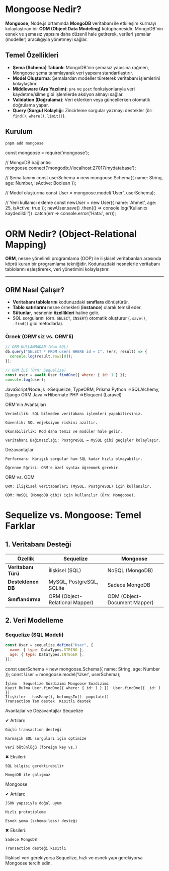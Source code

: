 # Mongoose Nedir?

**Mongoose**, Node.js ortamında **MongoDB** veritabanı ile etkileşim kurmayı kolaylaştıran bir **ODM (Object Data Modeling)** kütüphanesidir. MongoDB'nin esnek ve şemasız yapısını daha düzenli hale getirerek, verileri şemalar (modeller) aracılığıyla yönetmeyi sağlar.

## Temel Özellikleri

- **Şema (Schema) Tabanlı**: MongoDB'nin şemasız yapısına rağmen, Mongoose şema tanımlayarak veri yapısını standartlaştırır.
- **Model Oluşturma**: Şemalardan modeller türeterek veritabanı işlemlerini kolaylaştırır.
- **Middleware (Ara Yazılım)**: `pre` ve `post` fonksiyonlarıyla veri kaydetme/silme gibi işlemlerde aksiyon almayı sağlar.
- **Validation (Doğrulama)**: Veri eklerken veya güncellerken otomatik doğrulama yapar.
- **Query (Sorgu) Kolaylığı**: Zincirleme sorgular yazmayı destekler (ör: `find()`, `where()`, `limit()`).

## Kurulum

```bash
pnpm add mongoose
```

const mongoose = require('mongoose');

// MongoDB bağlantısı
mongoose.connect('mongodb://localhost:27017/mydatabase');

// Şema tanımı
const userSchema = new mongoose.Schema({
name: String,
age: Number,
isActive: Boolean
});

// Model oluşturma
const User = mongoose.model('User', userSchema);

// Yeni kullanıcı ekleme
const newUser = new User({ name: 'Ahmet', age: 25, isActive: true });
newUser.save()
.then(() => console.log('Kullanıcı kaydedildi!'))
.catch(err => console.error('Hata:', err));

# ORM Nedir? (Object-Relational Mapping)

**ORM**, nesne yönelimli programlama (OOP) ile ilişkisel veritabanları arasında köprü kuran bir programlama tekniğidir. Kodunuzdaki nesnelerle veritabanı tablolarını eşleştirerek, veri yönetimini kolaylaştırır.

---

## ORM Nasıl Çalışır?

- **Veritabanı tablolarını** kodunuzdaki **sınıflara** dönüştürür.
- **Tablo satırlarını** nesne örnekleri (**instance**) olarak temsil eder.
- **Sütunlar**, nesnenin **özellikleri** haline gelir.
- SQL sorgularını (örn. `SELECT`, `INSERT`) otomatik oluşturur (`.save()`, `.find()` gibi metodlarla).

### Örnek (ORM'siz vs. ORM'li)

```javascript
// ORM KULLANMADAN (Ham SQL)
db.query("SELECT * FROM users WHERE id = 1", (err, result) => {
  console.log(result.rows[0]);
});

// ORM İLE (Örn: Sequelize)
const user = await User.findOne({ where: { id: 1 } });
console.log(user);
```

JavaScript/Node.js =>Sequelize, TypeORM, Prisma
Python =>SQLAlchemy, Django ORM
Java =>Hibernate
PHP =>Eloquent (Laravel)

ORM'nin Avantajları

    Verimlilik: SQL bilmeden veritabanı işlemleri yapabilirsiniz.

    Güvenlik: SQL enjeksiyon riskini azaltır.

    Okunabilirlik: Kod daha temiz ve modüler hale gelir.

    Veritabanı Bağımsızlığı: PostgreSQL → MySQL gibi geçişler kolaylaşır.

Dezavantajlar

    Performans: Karışık sorgular ham SQL kadar hızlı olmayabilir.

    Öğrenme Eğrisi: ORM'e özel syntax öğrenmek gerekir.

ORM vs. ODM

    ORM: İlişkisel veritabanları (MySQL, PostgreSQL) için kullanılır.

    ODM: NoSQL (MongoDB gibi) için kullanılır (Örn: Mongoose).

# Sequelize vs. Mongoose: Temel Farklar

## 1. Veritabanı Desteği

| Özellik             | Sequelize                      | Mongoose                     |
| ------------------- | ------------------------------ | ---------------------------- |
| **Veritabanı Türü** | İlişkisel (SQL)                | NoSQL (MongoDB)              |
| **Desteklenen DB**  | MySQL, PostgreSQL, SQLite      | Sadece MongoDB               |
| **Sınıflandırma**   | ORM (Object-Relational Mapper) | ODM (Object-Document Mapper) |

## 2. Veri Modelleme

### Sequelize (SQL Modeli)

```javascript
const User = sequelize.define("User", {
  name: { type: DataTypes.STRING },
  age: { type: DataTypes.INTEGER },
});
```

const userSchema = new mongoose.Schema({
name: String,
age: Number
});
const User = mongoose.model('User', userSchema);

```Sorgu Karşılaştırması
İşlem	Sequelize Sözdizimi	Mongoose Sözdizimi
Kayıt Bulma	User.findOne({ where: { id: 1 } })	User.findOne({ _id: 1 })
İlişkiler	hasMany(), belongsTo()	populate()
Transaction	Tam destek	Kısıtlı destek
```

Avantajlar ve Dezavantajlar
Sequelize

✔ Artıları:

    Güçlü transaction desteği

    Karmaşık SQL sorguları için optimize

    Veri bütünlüğü (foreign key vs.)

✖ Eksileri:

    SQL bilgisi gerektirebilir

    MongoDB ile çalışmaz

Mongoose

✔ Artıları:

    JSON yapısıyla doğal uyum

    Hızlı prototipleme

    Esnek şema (schema-less) desteği

✖ Eksileri:

    Sadece MongoDB

    Transaction desteği kısıtlı

İlişkisel veri gerekiyorsa Sequelize, hızlı ve esnek yapı gerekiyorsa Mongoose tercih edin.

